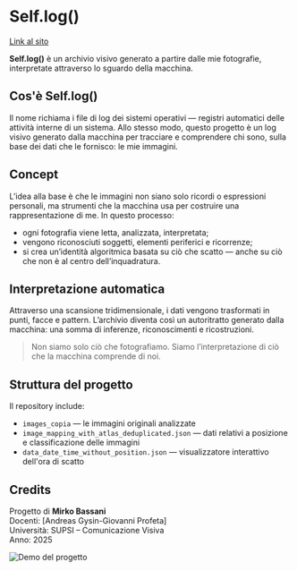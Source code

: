 # Self.log()

[Link al sito](https://bassanimirko.github.io/Self.log/)

**Self.log()** è un archivio visivo generato a partire dalle mie fotografie, interpretate attraverso lo sguardo della macchina.

##  Cos'è Self.log()

Il nome richiama i file di log dei sistemi operativi — registri automatici delle attività interne di un sistema. Allo stesso modo, questo progetto è un log visivo generato dalla macchina per tracciare e comprendere chi sono, sulla base dei dati che le fornisco: le mie immagini.

##  Concept

L’idea alla base è che le immagini non siano solo ricordi o espressioni personali, ma strumenti che la macchina usa per costruire una rappresentazione di me. In questo processo:

- ogni fotografia viene letta, analizzata, interpretata;
- vengono riconosciuti soggetti, elementi periferici e ricorrenze;
- si crea un’identità algoritmica basata su ciò che scatto — anche su ciò che non è al centro dell’inquadratura.

##  Interpretazione automatica

Attraverso una scansione tridimensionale, i dati vengono trasformati in punti, facce e pattern. L’archivio diventa così un autoritratto generato dalla macchina: una somma di inferenze, riconoscimenti e ricostruzioni.

> Non siamo solo ciò che fotografiamo. Siamo l’interpretazione di ciò che la macchina comprende di noi.

##  Struttura del progetto

Il repository include:

- `images_copia` — le immagini originali analizzate
- `image_mapping_with_atlas_deduplicated.json` — dati relativi a posizione e classificazione delle immagini
- `data_date_time_without_position.json` — visualizzatore interattivo dell'ora di scatto

##  Credits

Progetto di **Mirko Bassani**  
Docenti: [Andreas Gysin-Giovanni Profeta]  
Università: SUPSI – Comunicazione Visiva  
Anno: 2025

![Demo del progetto](COSE/Output2.gif)